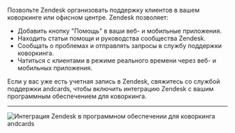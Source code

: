 Позвольте Zendesk организовать поддержку клиентов в вашем коворкинге или офисном центре. Zendesk позволяет:

- Добавить кнопку "Помощь" в ваши веб- и мобильные приложения.
- Находить статьи помощи и руководства сообщества Zendesk.
- Сообщать о проблемах и отправлять запросы в службу поддержки коворкинга.
- Чатиться с клиентами в режиме реального времени через веб- и мобильных приложения.

Если у вас уже есть учетная запись в Zendesk, свяжитесь со службой поддержки andcards, чтобы включить интеграцию Zendesk с вашим программным обеспечением для коворкинга.

---

![Интеграция Zendesk в программном обеспечении для коворкинга andcards](https://d7ccq1i35b0cj.cloudfront.net/andcards-integrations-zendesk-light-en-1920-1200.png)
